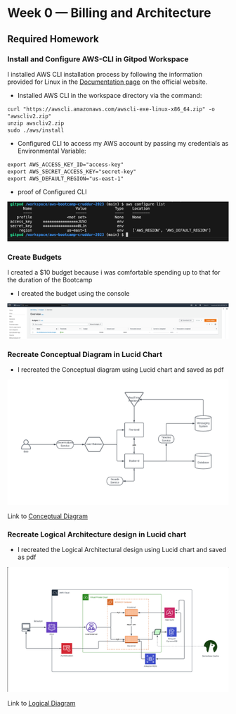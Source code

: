 # Week 0 — Billing and Architecture

## Required Homework

### Install and Configure AWS-CLI in Gitpod Workspace
I installed AWS CLI installation process by following the information provided for Linux in the [Documentation page](https://docs.aws.amazon.com/cli/latest/userguide/getting-started-install.html) on the official website.
- Installed AWS CLI in the workspace directory via the command:
```
curl "https://awscli.amazonaws.com/awscli-exe-linux-x86_64.zip" -o "awscliv2.zip"
unzip awscliv2.zip
sudo ./aws/install
```

- Configured CLI to access my AWS account by passing my credentials as Environmental Variable:
```
export AWS_ACCESS_KEY_ID="access-key"
export AWS_SECRET_ACCESS_KEY="secret-key"
export AWS_DEFAULT_REGION="us-east-1"
```
- proof of Configured CLI

![Configured AWS_CLI](assets/configured%20AWS_CLI%20with%20credentials.png)


### Create Budgets
I created a $10 budget because i was comfortable spending up to that for the duration of the Bootcamp
- I created the budget using the console

![Budget proof](assets/Budgets.png)

### Recreate Conceptual Diagram in Lucid Chart
- I recreated the Conceptual diagram using Lucid chart and saved as pdf

![Concepual diagram](assets/Conceptual-diagram.png)

Link to [Conceptual Diagram](https://lucid.app/lucidchart/7e3557eb-b5f2-4ddc-8414-a460fe2dd1f8/edit?invitationId=inv_db9d8ec0-1b66-4bd9-983b-d8707ae24f40)

### Recreate Logical Architecture design in Lucid chart
- I recreated the Logical Architectural design using Lucid chart and saved as pdf

![Logical diagram](assets/Logical-diagram.png)

Link to [Logical Diagram](https://lucid.app/lucidchart/e9aea3c1-166b-4ba9-8824-beb65b9e4e5a/edit?invitationId=inv_4a1e1cab-67c2-49aa-b95f-decf8f3e89fa)
